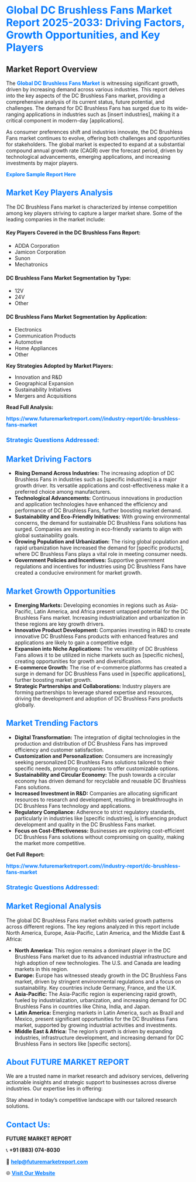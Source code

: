 <h1 style="color: #007BFF;">Global DC Brushless Fans Market Report 2025-2033: Driving Factors, Growth Opportunities, and Key Players</h1>

<section id="overview">
<h2>Market Report Overview</h2>
<p>The <a href="https://www.futuremarketreport.com//industry-report/dc-brushless-fans-market" style="color: #007BFF; text-decoration: none;"><strong>Global DC Brushless Fans Market</strong></a> is witnessing significant growth, driven by increasing demand across various industries. This report delves into the key aspects of the DC Brushless Fans market, providing a comprehensive analysis of its current status, future potential, and challenges. The demand for DC Brushless Fans has surged due to its wide-ranging applications in industries such as [insert industries], making it a critical component in modern-day [applications].</p>
<p>As consumer preferences shift and industries innovate, the DC Brushless Fans market continues to evolve, offering both challenges and opportunities for stakeholders. The global market is expected to expand at a substantial compound annual growth rate (CAGR) over the forecast period, driven by technological advancements, emerging applications, and increasing investments by major players.</p>
</section>

<section id="overview">
<p><a href="https://www.futuremarketreport.com//request-sample/reportId=86617" style="color: #007BFF; text-decoration: none;"><strong>Explore Sample Report Here</strong></a></p>
</section>

<section id="key-players">
<h2 style="color: #007BFF;">Market Key Players Analysis</h2>
<p>The DC Brushless Fans market is characterized by intense competition among key players striving to capture a larger market share. Some of the leading companies in the market include:</p>
<h4>Key Players Covered in the DC Brushless Fans Report:</h4>
<ul><li>ADDA Corporation</li><li>Jamicon Corporation</li><li>Sunon</li><li>Mechatronics</li></ul>
<h4>DC Brushless Fans Market Segmentation by Type:</h4>
<ul><li>12V</li><li>24V</li><li>Other</li></ul>

<h4>DC Brushless Fans Market Segmentation by Application:</h4>
<ul><li>Electronics</li><li>Communication Products</li><li>Automotive</li><li>Home Appliances</li><li>Other</li></ul>
<p><strong>Key Strategies Adopted by Market Players:</strong></p>
<ul>
<li>Innovation and R&D</li>
<li>Geographical Expansion</li>
<li>Sustainability Initiatives</li>
<li>Mergers and Acquisitions</li>
</ul>
</section>

<section>
<p><strong>Read Full Analysis: </strong></p><a href="https://www.futuremarketreport.com//industry-report/dc-brushless-fans-market" style="color: #007BFF; text-decoration: none;"><strong>https://www.futuremarketreport.com//industry-report/dc-brushless-fans-market</strong></a>
<h3 style="color: #007BFF;">Strategic Questions Addressed:</h3>
</section>

<section id="driving-factors">
<h2 style="color: #007BFF;">Market Driving Factors</h2>
<ul>
<li><strong>Rising Demand Across Industries:</strong> The increasing adoption of DC Brushless Fans in industries such as [specific industries] is a major growth driver. Its versatile applications and cost-effectiveness make it a preferred choice among manufacturers.</li>
<li><strong>Technological Advancements:</strong> Continuous innovations in production and application technologies have enhanced the efficiency and performance of DC Brushless Fans, further boosting market demand.</li>
<li><strong>Sustainability and Eco-Friendly Initiatives:</strong> With growing environmental concerns, the demand for sustainable DC Brushless Fans solutions has surged. Companies are investing in eco-friendly variants to align with global sustainability goals.</li>
<li><strong>Growing Population and Urbanization:</strong> The rising global population and rapid urbanization have increased the demand for [specific products], where DC Brushless Fans plays a vital role in meeting consumer needs.</li>
<li><strong>Government Policies and Incentives:</strong> Supportive government regulations and incentives for industries using DC Brushless Fans have created a conducive environment for market growth.</li>
</ul>
</section>

<section id="growth-opportunities">
<h2 style="color: #007BFF;">Market Growth Opportunities</h2>
<ul>
<li><strong>Emerging Markets:</strong> Developing economies in regions such as Asia-Pacific, Latin America, and Africa present untapped potential for the DC Brushless Fans market. Increasing industrialization and urbanization in these regions are key growth drivers.</li>
<li><strong>Innovative Product Development:</strong> Companies investing in R&D to create innovative DC Brushless Fans products with enhanced features and applications are likely to gain a competitive edge.</li>
<li><strong>Expansion into Niche Applications:</strong> The versatility of DC Brushless Fans allows it to be utilized in niche markets such as [specific niches], creating opportunities for growth and diversification.</li>
<li><strong>E-commerce Growth:</strong> The rise of e-commerce platforms has created a surge in demand for DC Brushless Fans used in [specific applications], further boosting market growth.</li>
<li><strong>Strategic Partnerships and Collaborations:</strong> Industry players are forming partnerships to leverage shared expertise and resources, driving the development and adoption of DC Brushless Fans products globally.</li>
</ul>
</section>

<section id="trending-factors">
<h2 style="color: #007BFF;">Market Trending Factors</h2>
<ul>
<li><strong>Digital Transformation:</strong> The integration of digital technologies in the production and distribution of DC Brushless Fans has improved efficiency and customer satisfaction.</li>
<li><strong>Customization and Personalization:</strong> Consumers are increasingly seeking personalized DC Brushless Fans solutions tailored to their specific needs, prompting companies to offer customizable options.</li>
<li><strong>Sustainability and Circular Economy:</strong> The push towards a circular economy has driven demand for recyclable and reusable DC Brushless Fans solutions.</li>
<li><strong>Increased Investment in R&D:</strong> Companies are allocating significant resources to research and development, resulting in breakthroughs in DC Brushless Fans technology and applications.</li>
<li><strong>Regulatory Compliance:</strong> Adherence to strict regulatory standards, particularly in industries like [specific industries], is influencing product development and quality in the DC Brushless Fans market.</li>
<li><strong>Focus on Cost-Effectiveness:</strong> Businesses are exploring cost-efficient DC Brushless Fans solutions without compromising on quality, making the market more competitive.</li>
</ul>
</section>

<section>
<p><strong>Get Full Report: </strong></p><a href="https://www.futuremarketreport.com//industry-report/dc-brushless-fans-market" style="color: #007BFF; text-decoration: none;"><strong>https://www.futuremarketreport.com//industry-report/dc-brushless-fans-market</strong></a>
<h3 style="color: #007BFF;">Strategic Questions Addressed:</h3>
</section>


<section id="regional-analysis">
<h2 style="color: #007BFF;">Market Regional Analysis</h2>
<p>The global DC Brushless Fans market exhibits varied growth patterns across different regions. The key regions analyzed in this report include North America, Europe, Asia-Pacific, Latin America, and the Middle East & Africa:</p>
<ul>
<li><strong>North America:</strong> This region remains a dominant player in the DC Brushless Fans market due to its advanced industrial infrastructure and high adoption of new technologies. The U.S. and Canada are leading markets in this region.</li>
<li><strong>Europe:</strong> Europe has witnessed steady growth in the DC Brushless Fans market, driven by stringent environmental regulations and a focus on sustainability. Key countries include Germany, France, and the U.K.</li>
<li><strong>Asia-Pacific:</strong> The Asia-Pacific region is experiencing rapid growth, fueled by industrialization, urbanization, and increasing demand for DC Brushless Fans in countries like China, India, and Japan.</li>
<li><strong>Latin America:</strong> Emerging markets in Latin America, such as Brazil and Mexico, present significant opportunities for the DC Brushless Fans market, supported by growing industrial activities and investments.</li>
<li><strong>Middle East & Africa:</strong> The region’s growth is driven by expanding industries, infrastructure development, and increasing demand for DC Brushless Fans in sectors like [specific sectors].</li>
</ul>
</section>

<footer>
<h2 style="color: #007BFF;">About FUTURE MARKET REPORT</h2>
<p>We are a trusted name in market research and advisory services, delivering actionable insights and strategic support to businesses across diverse industries. Our expertise lies in offering:</p>

<p>Stay ahead in today’s competitive landscape with our tailored research solutions.</p>

<h2 style="color: #007BFF;">Contact Us:</h2>
<p><strong>FUTURE MARKET REPORT</strong></p>
<p>📞 <strong>+91 (883) 074-8030</strong></p>
<p>📧 <strong><a href="mailto:help@futuremarketreport.com" style="color: #007BFF;">help@futuremarketreport.com</a></strong></p>
<p>🌐 <strong><a href="https://www.futuremarketreport.com/" style="color: #007BFF;">Visit Our Website</a></strong></p>
</footer>